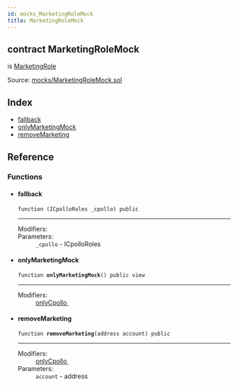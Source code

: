 ```yaml
---
id: mocks_MarketingRoleMock
title: MarketingRoleMock
---
```


<div class="contract-doc"><div class="contract"><h2 class="contract-header"><span class="contract-kind">contract</span> MarketingRoleMock</h2><p class="base-contracts"><span>is</span> <a href="access_MarketingRole.html">MarketingRole</a></p><div class="source">Source: <a href="https://github.com/Cpollo/Ethereum/blob/v0.0.1/contracts/mocks/MarketingRoleMock.sol" target="_blank">mocks/MarketingRoleMock.sol</a></div></div><div class="index"><h2>Index</h2><ul><li><a href="mocks_MarketingRoleMock.html#">fallback</a></li><li><a href="mocks_MarketingRoleMock.html#onlyMarketingMock">onlyMarketingMock</a></li><li><a href="mocks_MarketingRoleMock.html#removeMarketing">removeMarketing</a></li></ul></div><div class="reference"><h2>Reference</h2><div class="functions"><h3>Functions</h3><ul><li><div class="item function"><span id="fallback" class="anchor-marker"></span><h4 class="name">fallback</h4><div class="body"><code class="signature">function <strong></strong><span>(ICpolloRoles _cpollo) </span><span>public </span></code><hr/><dl><dt><span class="label-modifiers">Modifiers:</span></dt><dd></dd><dt><span class="label-parameters">Parameters:</span></dt><dd><div><code>_cpollo</code> - ICpolloRoles</div></dd></dl></div></div></li><li><div class="item function"><span id="onlyMarketingMock" class="anchor-marker"></span><h4 class="name">onlyMarketingMock</h4><div class="body"><code class="signature">function <strong>onlyMarketingMock</strong><span>() </span><span>public </span><span>view </span></code><hr/><dl><dt><span class="label-modifiers">Modifiers:</span></dt><dd><a href="access_MarketingRole.html#onlyCpollo">onlyCpollo </a></dd></dl></div></div></li><li><div class="item function"><span id="removeMarketing" class="anchor-marker"></span><h4 class="name">removeMarketing</h4><div class="body"><code class="signature">function <strong>removeMarketing</strong><span>(address account) </span><span>public </span></code><hr/><dl><dt><span class="label-modifiers">Modifiers:</span></dt><dd><a href="access_MarketingRole.html#onlyCpollo">onlyCpollo </a></dd><dt><span class="label-parameters">Parameters:</span></dt><dd><div><code>account</code> - address</div></dd></dl></div></div></li></ul></div></div></div>
